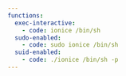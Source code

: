 ```yaml
---
functions:
  exec-interactive:
    - code: ionice /bin/sh
  sudo-enabled:
    - code: sudo ionice /bin/sh
  suid-enabled:
    - code: ./ionice /bin/sh -p
---
```

